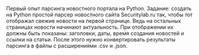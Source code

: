 Первый опыт парсинга новостного портала на Python.
Задание: создать на Python простой парсер новостного сайта Securitylab.ru так, чтобы тот отображал свежие новости на первой странице. Ведь на остальных страницах новости начинают актуальность. При отображении их должны быть показаны: заголовки, даты, время создания новостей и ссылки на статьи. После этого нужно конвертировать результаты парсинга в файлы с расширениями .csv и .json.
